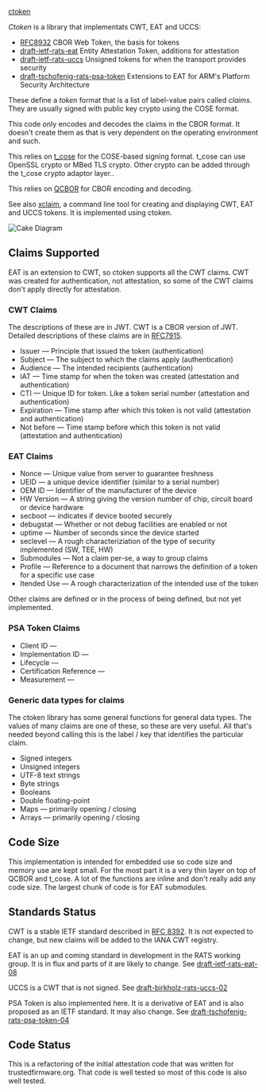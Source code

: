 [ctoken](https://github.com/laurencelundblade/ctoken/blob/master/ctoken-logo.png?raw=true)
 
*Ctoken* is a library that implementats CWT, EAT and UCCS:

* [RFC8932](https://tools.ietf.org/html/rfc8943) CBOR Web Token, the basis for tokens
* [draft-ietf-rats-eat](https://datatracker.ietf.org/doc/html/draft-ietf-rats-eat) Entity Attestation Token, additions for attestation
* [draft-ietf-rats-uccs](https://datatracker.ietf.org/doc/html/draft-ietf-rats-uccs) Unsigned tokens for when the transport provides security
* [draft-tschofenig-rats-psa-token](https://datatracker.ietf.org/doc/html/draft-tschofenig-rats-psa-token) Extensions to EAT for ARM's Platform Security Architecture

These define a *token* format that is a list of label-value pairs called *claims*. 
They are usually signed with public key crypto using the COSE format.

This code only encodes and decodes the claims in the CBOR format. It doesn't
create them as that is very dependent on the operating environment and such.

This relies on [t_cose](https://github.com/laurencelundblade/t_cose) for the COSE-based signing format.  t_cose can use OpenSSL crypto
or MBed TLS crypto. Other crypto can be added through the t_cose crypto adaptor layer..

This relies on [QCBOR](https://github.com/laurencelundblade/QCBOR) for CBOR encoding and decoding.

See also [xclaim](https://github.com/laurencelundblade/xclaim), a command line tool for creating
and displaying CWT, EAT and UCCS tokens. It is implemented using ctoken.

![Cake Diagram](https://github.com/laurencelundblade/ctoken/blob/master/ctoken_cake-diagram.png)

## Claims Supported

EAT is an extension to CWT, so ctoken supports all the CWT claims. CWT was
created for authentication, not attestation, so some of the CWT claims don't 
apply directly for attestation.

### CWT Claims
The descriptions of these are in JWT. CWT is a CBOR version of JWT. 
Detailed descriptions of these claims are in [RFC7915](https://tools.ietf.org/html/rfc7915).

* Issuer — Principle that issued the token (authentication)
* Subject — The subject to which the claims apply (authentication)
* Audience — The intended recipients (authentication)
* IAT — Time stamp for when the token was created (attestation and authentication)
* CTI — Unique ID for token. Like a token serial number (attestation and authentication)
* Expiration — Time stamp after which this token is not valid (attestation and authentication)
* Not before — Time stamp before which this token is not valid (attestation and authentication)

### EAT Claims
* Nonce — Unique value from server to guarantee freshness
* UEID — a unique device identifier (similar to a serial number)
* OEM ID — Identifier of the manufacturer of the device
* HW Version — A string giving the version number of chip, circuit board or device hardware
* secboot — indicates if device booted securely
* debugstat — Whether or not debug facilities are enabled or not
* uptime — Number of seconds since the device started
* seclevel — A rough characteriziation of the type of security implemented (SW, TEE, HW)
* Submodules — Not a claim per-se, a way to group claims
* Profile — Reference to a document that narrows the definition of a token for a specific use case
* Itended Use — A rough characterization of the intended use of the token

Other claims are defined or in the process of being defined, but not yet implemented.

### PSA Token Claims
* Client ID —
* Implementation ID —
* Lifecycle —
* Certification Reference —
* Measurement —

### Generic data types for claims
The ctoken library has some general functions for general data types. The values
of many claims are one of these, so these are very useful. All that's needed 
beyond calling this is the label / key that identifies the particular claim.

* Signed integers
* Unsigned integers
* UTF-8 text strings
* Byte strings
* Booleans
* Double floating-point
* Maps — primarily opening / closing
* Arrays — primarily opening / closing

## Code Size

This implementation is intended for embedded use so code size and memory 
use are kept small. For the most part it is a very thin layer on top of QCBOR and t_cose.
A lot of the functions are inline and don't really add any code size.
The largest chunk of code is for EAT submodules.

## Standards Status

CWT is a stable IETF standard described in [RFC 8392](https://tools.ietf.org/html/rfc8392). It is not expected to change,
but new claims will be added to the IANA CWT registry.

EAT is an up and coming standard in development in the RATS working group. It
is in flux and parts of it are likely to change.  See [draft-ietf-rats-eat-08](https://tools.ietf.org/html/draft-ietf-rats-eat-08)

UCCS is a CWT that is not signed. See [draft-birkholz-rats-uccs-02](https://tools.ietf.org/html/draft-birkholz-rats-uccs-02)

PSA Token is also implemented here. It is a derivative of EAT and is also proposed
as an IETF standard. It may also change. See [draft-tschofenig-rats-psa-token-04](https://tools.ietf.org/html/draft-tschofenig-rats-psa-token-04)

## Code Status

This is a refactoring of the initial attestation code that was written for trustedfirmware.org.
That code is well tested so most of this code is also well tested.
